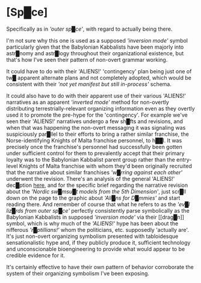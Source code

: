 # [Sp█ce]


Specifically as in *'outer sp█ce'*, with regard to actually being there.

I'm not sure why this one is used as a supposed *'inversion mode'* symbol particularly given that the Babylonian Kabbalists have been majorly into astr█nomy and astr█logy throughout their organizational existence, but that's how I've seen their pattern of non-overt grammar working.

It could have to do with their 'ALIENS!' 'contingency' plan being just one of tw█ apparent alternate plans and not completely adopted, which would be consistent with their *'not yet manifest but still in-process'* schema.

It could also have to do with their apparent use of their various 'ALIENS!' narratives as an apparent *'inverted mode'* method for non-overtly distributing terrestrially-relevant organizing information even as they overtly used it to promote the pre-hype for the 'contingency'.  For example we've seen their 'ALIENS!' narratives undergo a few sh█fts and revisions, and when that was happening the non-overt messaging it was signaling was suspiciously par█llel to their efforts to bring a rather similar franchise, the Norse-identifying Knights of Malta franchise personnel, to h██l.  It was precisely once the franchise's personnel had successfully been gotten under sufficient control for them to prevalently accept that their primary loyalty was to the Babylonian Kabbalist parent group rather than the entry-level Knights of Malta franchise with whom they'd been originally recruited that the narrative about similar franchises *'w█rring against each other'* underwent the revision.  There's an analysis of the general 'ALIENS!' dec█ption [here](https://web.archive.org/web/20191111161651/http://redefininggod.com/2016/02/the-cia-the-x-files-and-the-north-korean-h-bomb-a-coordinated-campaign/), and for the specific brief regarding the narrative revision about the *'Nordic sw█msu█t models from the 5th Dimension'*, just scr█ll down on the page to the graphic about *'Ali█ns for D█mmies'* and start reading there.  And remember of course that what he refers to as the *'ev█l liz█rds from outer sp█ce'* perfectly consistently parse symbolically as the Babylonian Kabbalists in supposed *'inversion mode'* via their [[drag█n]] symbol, which is why much of the *'ALIENS!'* hype has been about the nifferous *'r█ptillians!'* whom the politicians, etc. supposedly 'actually are'.  It's just non-overt organizing symbolism presented with tabloidesque sensationalistic hype and, if they publicly produce it, sufficient technology and unconscionable bioengineering to provide what would appear to be credible evidence for it.

It's certainly effective to have their own pattern of behavior corroborate the system of their organizing symbolism I've been exposing.